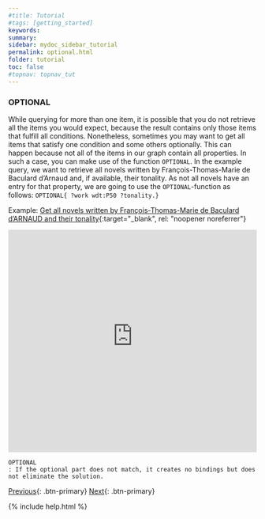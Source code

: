 ```yaml
---
#title: Tutorial
#tags: [getting_started]
keywords:
summary:
sidebar: mydoc_sidebar_tutorial
permalink: optional.html
folder: tutorial
toc: false
#topnav: topnav_tut
---
```


### **OPTIONAL**

While querying for more than one item, it is possible that you do not retrieve all the items you would expect, because the result contains only those items that fulfill all conditions. Nonetheless, sometimes you may want to get all items that satisfy one condition and some others optionally. This can happen because not all of the items in our graph contain all properties.
In such a case, you can make use of the function `OPTIONAL`.
In the example query, we want to retrieve all novels written by François-Thomas-Marie de Baculard d’Arnaud and, if available, their tonality. As not all novels have an entry for that property, we are going to use the `OPTIONAL`-function as follows: `OPTIONAL{ ?work wdt:P50 ?tonality.}`

Example: [Get all novels written by François-Thomas-Marie de Baculard d’ARNAUD and their tonality](https://tinyurl.com/2ysqfeoz){:target="\_blank", rel: "noopener noreferrer"}

<p><iframe  style="width:100%;max-width:100%;height:450px" frameborder="0" allowfullscreen src="https://query.mimotext.uni-trier.de/#%23%20novels%20by%20Tiphaigne%20de%20la%20Roche%0Aprefix%20wd%3A%3Chttp%3A%2F%2Fdata.mimotext.uni-trier.de%2Fentity%2F%3E%0Aprefix%20wdt%3A%3Chttp%3A%2F%2Fdata.mimotext.uni-trier.de%2Fprop%2Fdirect%2F%3E%20%0ASELECT%20%3Fwork%20%3FworkLabel%20%3Ftonality%20%0AWHERE%0A%7B%0A%20%20%3Fwork%20wdt%3AP5%20wd%3AQ68%20%23%20work%20has%20author%20Fran%C3%A7ois-Thomas-Marie%20de%20Baculard%20d%E2%80%99ARNAUD%20%20%0A%20%20OPTIONAL%20%7B%20%3Fwork%20wdt%3AP31%20%3Ftonality.%20%7D%0A%20%20SERVICE%20wikibase%3Alabel%20%7B%20bd%3AserviceParam%20wikibase%3Alanguage%20%22%5BAUTO_LANGUAGE%5D%22.%20%7D%0A%7D" referrerpolicy="origin" sandbox="allow-scripts allow-same-origin allow-popups allow-forms"></iframe>
                </p>

```
OPTIONAL
: If the optional part does not match, it creates no bindings but does not eliminate the solution.
```

[Previous](./filter.html){: .btn-primary} [Next](./federated.html){: .btn-primary}

<!-- {% include links.html %} -->

{% include help.html %}
